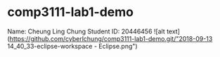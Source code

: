 # comp3111-lab1-demo
Name: Cheung Ling Chung
Student ID: 20446456
![alt text](https://github.com/cyberlchung/comp3111-lab1-demo.git/"2018-09-13 14_40_33-eclipse-workspace - Eclipse.png")

